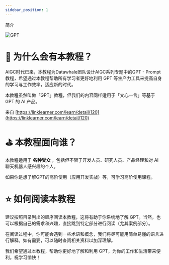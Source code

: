 ```yaml
---
sidebar_position: 1
---
```

简介

![GPT](https://oss.linklearner.com/chatgpt/%E5%A4%B4%E5%9B%BE4.png)

# 🎯 为什么会有本教程？

AIGC时代已来，本教程为Datawhale团队设计AIGC系列专题中的GPT - Prompt教程，希望通过本教程帮助所有学习者更好地利用 GPT 等生产力工具来提高自身的学习与工作效率，适应新的时代。

本教程虽然叫做「GPT」教程，但我们的内容同样适用于「文心一言」等基于 GPT 的 AI 产品。

来自 [https://linklearner.com/learn/detail/120](https://linklearner.com/learn/detail/120)

# ⛳️ 本教程面向谁？

本教程适用于 **各种受众** ，包括但不限于开发人员、研究人员、产品经理和对 AI 聊天机器人感兴趣的个人。

如果你是想了解GPT的高阶使用（应用开发实战）等，可学习高阶使用课程。

# ⭐️ 如何阅读本教程

建议按照目录列出的顺序阅读本教程，这将有助于你系统地了解 GPT。当然，也可以根据自己的需求和兴趣，直接跳到特定部分进行阅读（尤其案例部分）。

在阅读过程中，你可能会遇到一些术语和概念，我们将尽可能用简单易懂的语言进行解释。如有需要，可以随时查阅相关资料以加深理解。

我们希望通过本教程，帮助你更好地了解和利用 GPT，为你的工作和生活带来便利。祝学习愉快！
